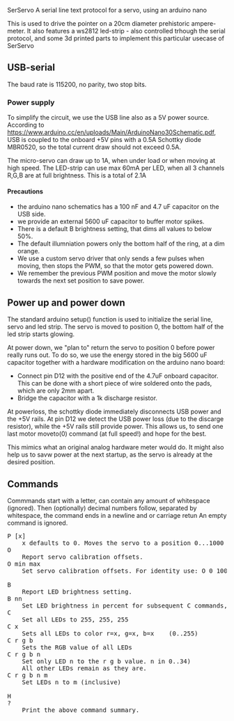  SerServo
A serial line text protocol for a servo, using an arduino nano

This is used to drive the pointer on a 20cm diameter prehistoric ampere-meter.
It also features a ws2812 led-strip - also controlled trhough the serial protocol, and some 3d printed parts to implement this particular usecase of SerServo

## USB-serial

The baud rate is 115200, no parity, two stop bits.

### Power supply
To simplify the circuit, we use the USB line also as a 5V power source.
According to https://www.arduino.cc/en/uploads/Main/ArduinoNano30Schematic.pdf, USB is coupled to the onboard +5V pins with a 0.5A Schottky diode MBR0520, so the total current draw should not exceed 0.5A.

The micro-servo can draw up to 1A, when under load or when moving at high speed.
The LED-strip can use max 60mA per LED, when all 3 channels R,G,B are at full brightness. This is a total of 2.1A

#### Precautions
- the arduino nano schematics has a 100 nF and 4.7 uF capacitor on the USB side.
- we provide an external 5600 uF capacitor to buffer motor spikes.
- There is a default B brightness setting, that dims all values to below 50%.
- The default illumniation powers only the bottom half of the ring, at a dim orange.
- We use a custom servo driver that only sends a few pulses when moving, then stops the PWM, so that the motor gets powered down.
- We remember the previous PWM position and move the motor slowly towards the next set position to save power.

## Power up and power down

The standard arduino setup() function is used to initialize the serial line, servo and led strip.
The servo is moved to position 0, the bottom half of the led strip starts glowing.

At power down, we "plan to" return the servo to position 0 before power really runs out.
To do so, we use the energy stored in the big 5600 uF capacitor together with a hardware modification on the arduino nano board:
- Connect pin D12 with the positive end of the 4.7uF onboard capacitor. This can be done with a short piece of wire soldered onto the pads, which are only 2mm apart.
- Bridge the capacitor with a 1k discharge resistor.

At powerloss, the schottky diode immediately disconnects USB power and the +5V rails. At pin D12 we detect the USB power loss (due to the discarge resistor), while the +5V rails still provide power. This allows us, to send one last motor moveto(0) command (at full speed!) and hope for the best.

This mimics what an original analog hardware meter would do. It might also help us to savw power at the next startup, as the servo is already at the desired position.

## Commands
Commmands start with a letter, can contain any amount of whitespace (ignored).
Then (optionally) decimal numbers follow, separated by whitespace, the command ends in a newline and or carriage retun
An empty command is ignored.

<pre>
P [x]
	x defaults to 0. Moves the servo to a position 0...1000
O
	Report servo calibration offsets.
O min max
	Set servo calibration offsets. For identity use: O 0 100.

B
	Report LED brightness setting.
B nn
	Set LED brightness in percent for subsequent C commands, default 50.
C
	Set all LEDs to 255, 255, 255
C x
	Sets all LEDs to color r=x, g=x, b=x	(0..255)
C r g b
	Sets the RGB value of all LEDs
C r g b n
	Set only LED n to the r g b value. n in 0..34)
	All other LEDs remain as they are.
C r g b n m
	Set LEDs n to m (inclusive)

H
?
	Print the above command summary.
</pre>
